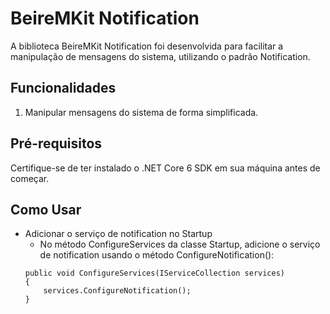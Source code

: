 # BeireMKit Notification
A biblioteca BeireMKit Notification foi desenvolvida para facilitar a manipulação de mensagens do sistema, utilizando o padrão Notification.

## Funcionalidades

1. Manipular mensagens do sistema de forma simplificada.

## Pré-requisitos
Certifique-se de ter instalado o .NET Core 6 SDK em sua máquina antes de começar.

## Como Usar
* Adicionar o serviço de notification no Startup
	* No método ConfigureServices da classe Startup, adicione o serviço de notification usando o método ConfigureNotification(): 
    ```
    public void ConfigureServices(IServiceCollection services)
    {
        services.ConfigureNotification();
    }
    ```